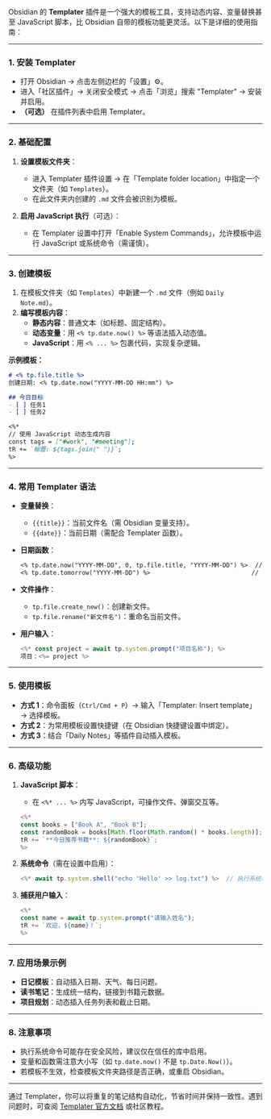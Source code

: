 Obsidian 的 **Templater** 插件是一个强大的模板工具，支持动态内容、变量替换甚至 JavaScript 脚本，比 Obsidian 自带的模板功能更灵活。以下是详细的使用指南：

---

### **1. 安装 Templater**
- 打开 Obsidian → 点击左侧边栏的「设置」⚙️。
- 进入「社区插件」→ 关闭安全模式 → 点击「浏览」搜索 "Templater" → 安装并启用。
- **（可选）** 在插件列表中启用 Templater。

---

### **2. 基础配置**
1. **设置模板文件夹**：
   - 进入 Templater 插件设置 → 在「Template folder location」中指定一个文件夹（如 `Templates`）。
   - 在此文件夹内创建的 `.md` 文件会被识别为模板。

2. **启用 JavaScript 执行**（可选）：
   - 在 Templater 设置中打开「Enable System Commands」，允许模板中运行 JavaScript 或系统命令（需谨慎）。

---

### **3. 创建模板**
1. 在模板文件夹（如 `Templates`）中新建一个 `.md` 文件（例如 `Daily Note.md`）。
2. **编写模板内容**：
   - **静态内容**：普通文本（如标题、固定结构）。
   - **动态变量**：用 `<% tp.date.now() %>` 等语法插入动态值。
   - **JavaScript**：用 `<% ... %>` 包裹代码，实现复杂逻辑。

**示例模板：**
```markdown
# <% tp.file.title %>
创建日期: <% tp.date.now("YYYY-MM-DD HH:mm") %>

## 今日目标
- [ ] 任务1
- [ ] 任务2

<%*
// 使用 JavaScript 动态生成内容
const tags = ["#work", "#meeting"];
tR += `标签: ${tags.join(" ")}`;
%>
```

---

### **4. 常用 Templater 语法**
- **变量替换**：
  - `{{title}}`：当前文件名（需 Obsidian 变量支持）。
  - `{{date}}`：当前日期（需配合 Templater 函数）。

- **日期函数**：
  ```markdown
  <% tp.date.now("YYYY-MM-DD", 0, tp.file.title, "YYYY-MM-DD") %>  // 格式化日期
  <% tp.date.tomorrow("YYYY-MM-DD") %>                            // 明天
  ```

- **文件操作**：
  - `tp.file.create_new()`：创建新文件。
  - `tp.file.rename("新文件名")`：重命名当前文件。

- **用户输入**：
  ```javascript
  <%* const project = await tp.system.prompt("项目名称"); %>
  项目：<%= project %>
  ```

---

### **5. 使用模板**
- **方式 1**：命令面板（`Ctrl/Cmd + P`）→ 输入「Templater: Insert template」→ 选择模板。
- **方式 2**：为常用模板设置快捷键（在 Obsidian 快捷键设置中绑定）。
- **方式 3**：结合「Daily Notes」等插件自动插入模板。

---

### **6. 高级功能**
1. **JavaScript 脚本**：
   - 在 `<%* ... %>` 内写 JavaScript，可操作文件、弹窗交互等。
   ```javascript
   <%*
   const books = ["Book A", "Book B"];
   const randomBook = books[Math.floor(Math.random() * books.length)];
   tR += `**今日推荐书籍**: ${randomBook}`;
   %>
   ```

2. **系统命令**（需在设置中启用）：
   ```javascript
   <%* await tp.system.shell("echo 'Hello' >> log.txt") %>  // 执行系统命令
   ```

3. **捕获用户输入**：
   ```javascript
   <%* 
   const name = await tp.system.prompt("请输入姓名");
   tR += `欢迎，${name}！`;
   %>
   ```

---

### **7. 应用场景示例**
- **日记模板**：自动插入日期、天气、每日问题。
- **读书笔记**：生成统一结构，链接到书籍元数据。
- **项目规划**：动态插入任务列表和截止日期。

---

### **8. 注意事项**
- 执行系统命令可能存在安全风险，建议仅在信任的库中启用。
- 变量和函数需注意大小写（如 `tp.date.now()` 不是 `tp.Date.Now()`）。
- 若模板不生效，检查模板文件夹路径是否正确，或重启 Obsidian。

---

通过 Templater，你可以将重复的笔记结构自动化，节省时间并保持一致性。遇到问题时，可查阅 [Templater 官方文档](https://silentvoid13.github.io/Templater/) 或社区教程。